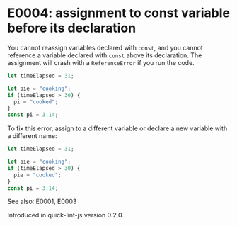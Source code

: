 # E0004: assignment to const variable before its declaration

You cannot reassign variables declared with `const`, and you cannot reference a
variable declared with `const` above its declaration. The assignment will crash
with a `ReferenceError` if you run the code.

```javascript
let timeElapsed = 31;

let pie = "cooking";
if (timeElapsed > 30) {
  pi = "cooked";
}
const pi = 3.14;
```

To fix this error, assign to a different variable or declare a new variable with
a different name:

```javascript
let timeElapsed = 31;

let pie = "cooking";
if (timeElapsed > 30) {
  pie = "cooked";
}
const pi = 3.14;
```

See also: E0001, E0003

Introduced in quick-lint-js version 0.2.0.
